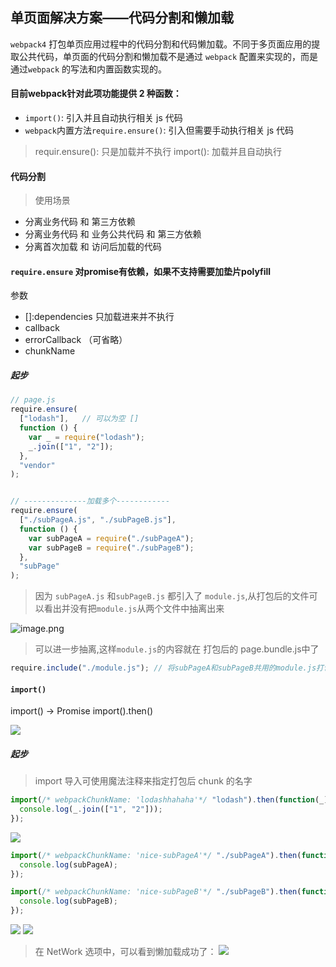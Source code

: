 ## 单页面解决方案——代码分割和懒加载
`webpack4` 打包单页应用过程中的代码分割和代码懒加载。不同于多页面应用的提取公共代码，单页面的代码分割和懒加载不是通过 `webpack` 配置来实现的，而是通过`webpack` 的写法和内置函数实现的。


#### 目前webpack针对此项功能提供 2 种函数：

- `import()`: 引入并且自动执行相关 js 代码
- `webpack`内置方法`require.ensure()`: 引入但需要手动执行相关 js 代码

> requir.ensure(): 只是加载并不执行
  import(): 加载并且自动执行


#### 代码分割
>使用场景
- 分离业务代码 和 第三方依赖
- 分离业务代码 和 业务公共代码 和 第三方依赖
- 分离首次加载 和 访问后加载的代码

#### `require.ensure` 对promise有依赖，如果不支持需要加垫片polyfill
参数
- []:dependencies  只加载进来并不执行
- callback 
- errorCallback （可省略）
- chunkName

##### 起步

```javascript
// page.js
require.ensure(
  ["lodash"],   // 可以为空 []
  function () {
    var _ = require("lodash");
    _.join(["1", "2"]);
  },
  "vendor"
);


// --------------加载多个------------
require.ensure(
  ["./subPageA.js", "./subPageB.js"],
  function () {
    var subPageA = require("./subPageA");
    var subPageB = require("./subPageB");
  },
  "subPage"
);
```
>因为 `subPageA.js` 和`subPageB.js` 都引入了 `module.js`,从打包后的文件可以看出并没有把`module.js`从两个文件中抽离出来

![image.png](https://upload-images.jianshu.io/upload_images/9249356-42da78ec49050551.png?imageMogr2/auto-orient/strip%7CimageView2/2/w/1240)

>可以进一步抽离,这样`module.js`的内容就在 打包后的 page.bundle.js中了
```javascript
require.include("./module.js"); // 将subPageA和subPageB共用的module.js打包在此page中
```


#### `import()`
import() -> Promise 
import().then()

![](https://upload-images.jianshu.io/upload_images/9249356-52f8d3e4551bf090.png?imageMogr2/auto-orient/strip%7CimageView2/2/w/1240)


##### 起步

>import 导入可使用魔法注释来指定打包后 chunk 的名字

```javascript
import(/* webpackChunkName: 'lodashhahaha'*/ "lodash").then(function(_) {
  console.log(_.join(["1", "2"]));
});
```
![](https://upload-images.jianshu.io/upload_images/9249356-ecb01bcd9a2b809d.png?imageMogr2/auto-orient/strip%7CimageView2/2/w/1240)

```javascript
import(/* webpackChunkName: 'nice-subPageA'*/ "./subPageA").then(function(subPageA) {
  console.log(subPageA);
});

import(/* webpackChunkName: 'nice-subPageB'*/ "./subPageB").then(function(subPageB) {
  console.log(subPageB);
});

```
![](https://upload-images.jianshu.io/upload_images/9249356-a3cd9ae44c13a653.png?imageMogr2/auto-orient/strip%7CimageView2/2/w/1240)
![](https://upload-images.jianshu.io/upload_images/9249356-c7d8cdb8890263fc.png?imageMogr2/auto-orient/strip%7CimageView2/2/w/1240)

>在 NetWork 选项中，可以看到懒加载成功了：
![](https://upload-images.jianshu.io/upload_images/9249356-9df55ab5e4a63e41.png?imageMogr2/auto-orient/strip%7CimageView2/2/w/1240)